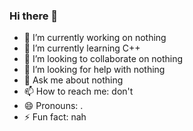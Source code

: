 ### Hi there 👋



- 🔭 I’m currently working on nothing
- 🌱 I’m currently learning C++
- 👯 I’m looking to collaborate on nothing
- 🤔 I’m looking for help with nothing
- 💬 Ask me about nothing
- 📫 How to reach me: don't
- 😄 Pronouns: .
- ⚡ Fun fact: nah

